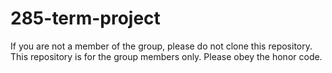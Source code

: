 # 285-term-project

If you are not a member of the group, please do not clone this repository. This repository is for the group members only. Please obey the honor code.
